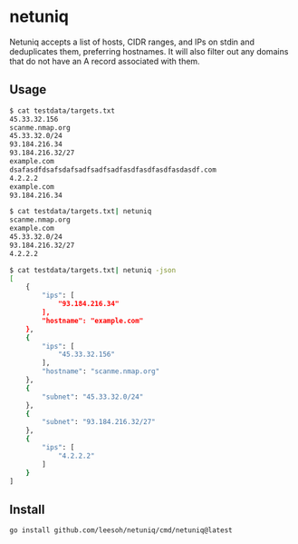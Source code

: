# netuniq

Netuniq accepts a list of hosts, CIDR ranges, and IPs on stdin and deduplicates them, preferring hostnames. It will also filter out any domains that do not have an A record associated with them.

## Usage

```sh
$ cat testdata/targets.txt
45.33.32.156
scanme.nmap.org
45.33.32.0/24
93.184.216.34
93.184.216.32/27
example.com
dsafasdfdsafsdafsadfsadfsadfasdfasdfasdfasdasdf.com
4.2.2.2
example.com
93.184.216.34

$ cat testdata/targets.txt| netuniq
scanme.nmap.org
example.com
45.33.32.0/24
93.184.216.32/27
4.2.2.2

$ cat testdata/targets.txt| netuniq -json
[
    {
        "ips": [
            "93.184.216.34"
        ],
        "hostname": "example.com"
    },
    {
        "ips": [
            "45.33.32.156"
        ],
        "hostname": "scanme.nmap.org"
    },
    {
        "subnet": "45.33.32.0/24"
    },
    {
        "subnet": "93.184.216.32/27"
    },
    {
        "ips": [
            "4.2.2.2"
        ]
    }
]
```

## Install

```sh
go install github.com/leesoh/netuniq/cmd/netuniq@latest
```

